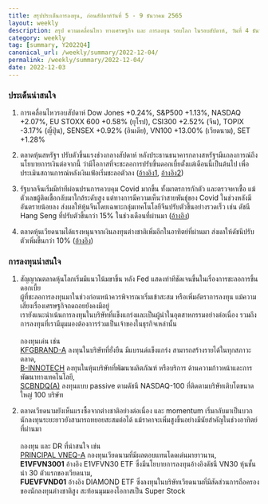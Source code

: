 ```yaml
---
title: สรุปประเด็นการลงทุน, ก่อนสัปดาห์วันที่ 5 - 9 ธันวาคม 2565
layout: weekly
description: สรุป ความเคลื่อนไหว ทางเศรษฐกิจ และ การลงทุน รอบโลก ในรอบสัปดาห์, วันที่ 4 ธันวาคม 2565
category: weekly
tag: [summary, Y2022Q4]
canonical_url: /weekly/summary/2022-12-04/
permalink: /weekly/summary/2022-12-04/
date: 2022-12-03
---
```


### ประเด็นน่าสนใจ

1. การเคลื่อนไหวรอบสัปดาห์ Dow Jones +0.24%, S&P500 +1.13%, NASDAQ +2.07%, EU STOXX 600 +0.58% (ยุโรป), CSI300 +2.52% (จีน), TOPIX -3.17% (ญี่ปุ่น), SENSEX +0.92% (อินเดีย), VN100 +13.00% (เวียดนาม), SET +1.28%

2. ตลาดหุ้นสหรัฐฯ ปรับตัวขึ้นแรงช่วงกลางสัปดาห์ หลังประธานธนาคารกลางสหรัฐฯ​ มีแถลงการณ์ถึงนโยบายการเงินต่อจากนี้ ว่ามีโอกาสที่จะชะลอการปรับขึ้นดอกเบี้ยตั้งแต่เดือนนี้เป็นต้นไป เพื่อประเมินสถานการณ์หลังเงินเฟ้อเริ่มชะลอตัวลง
([อ้างอิง1](https://www.cnbc.com/2022/11/30/fed-chair-jerome-powell-says-smaller-rate-hikes-could-come-in-december.html), 
[อ้างอิง2](https://www.cnbc.com/2022/12/01/stock-market-futures-open-to-close-news.html)) 

3. รัฐบาลจีนเริ่มมีท่าทีผ่อนปรนการควบคุม Covid มากขึ้น ทั้งมาตรการกักตัว และตรวจหาเชื้อ แม้ตัวเลขผู้ติดเชื้อกลับมาใกล้ระดับสูง แต่ทางการมีความเห็นว่าสายพันธุ์ของ Covid ในช่วงหลังมีอันตรายน้อยลง ส่งผลให้หุ้นจีนโดยเฉพาะกลุ่มเทคโนโลยีจีนปรับตัวขึ้นอย่างรวดเร็ว เช่น ดัชนี Hang Seng ที่ปรับตัวขึ้นกว่า 15% ในช่วงเดือนที่ผ่านมา
([อ้างอิง](https://www.cnbc.com/2022/12/03/beijing-shenzhen-loosen-more-covid-curbs-as-china-easing-gathers-pace.html)) 

4. ตลาดหุ้นเวียดนามได้แรงหนุนจากเงินลงทุนต่างชาติเพิ่มอีกในอาทิตย์ที่ผ่านมา ส่งผลให้ดัชนีปรับตัวเพิ่มขึ้นกว่า 10%
([อ้างอิง](https://e.vnexpress.net/news/economy/vn-index-climbs-to-near-2-month-high-4542268.html)) 



### การลงทุนน่าสนใจ

1. สัญญาณตลาดหุ้นโลกเริ่มมีแนวโน้มขาขึ้น หลัง Fed แสดงท่าทีชัดเจนขึ้นในเรื่องการชะลอการขึ้นดอกเบี้ย  
ผู้ที่ชะลอการลงทุนมาในช่วงก่อนหน้าควรพิจารณาเริ่มเข้าสะสม หรือเพิ่มอัตราการลงทุน  แม้ความเสี่ยงเรื่องเศรษฐกิจถดถอยยังคงมีอยู่  
เรายังแนะนำเน้นการลงทุนในบริษัทที่แข็งแกร่งและเป็นผู้นำในอุตสาหกรรมอย่างต่อเนื่อง รวมถึงการลงทุนที่เรามีมุมมองต้องการร่วมเป็นเจ้าของในธุรกิจเหล่านั้น<br><br>
กองทุนเด่น เช่น  
[KFGBRAND-A](https://www.finnomena.com/fund/KFGBRAND-A) ลงทุนในบริษัทที่ยั่งยืน มีแบรนด์แข็งแกร่ง สามารถสร้างรายได้ในทุกสภาวะตลาด,  
[B-INNOTECH](https://www.finnomena.com/fund/B-INNOTECH) ลงทุนในหุ้นบริษัทที่พัฒนาผลิตภัณฑ์ หรือบริการ ด้านความก้าวหน้าและการพัฒนาทางเทคโนโลยี,  
[SCBNDQ(A)](https://www.finnomena.com/fund/SCBNDQ(A)) ลงทุนแบบ passive ตามดัชนี NASDAQ-100 ที่ติดตามบริษัทเติบโตขนาดใหญ่ 100 บริษัท

1. ตลาดเวียดนามยังเห็นแรงซื้อจากต่างชาติอย่างต่อเนื่อง และ momentum เริ่มกลับมาเป็นบวก  
นักลงทุนระยะยาวยังสามารถทยอยสะสมต่อได้ แม้ราคาจะเพิ่มสูงขึ้นอย่างมีนัยสำคัญในช่วงอาทิตย์ที่ผ่านมา<br><br>
กองทุน และ DR ที่น่าสนใจ เช่น  
[PRINCIPAL VNEQ-A](https://www.finnomena.com/fund/PRINCIPAL%20VNEQ-A) กองทุนเวียดนามที่มีผลตอบแทนโดดเด่นมายาวนาน,  
**E1VFVN3001** อ้างอิง E1VFVN30 ETF ซึ่งมีนโยบายการลงทุนอ้างอิงดัชนี VN30 หุ้นชั้นนำ 30 ตัวแรกของเวียดนาม,  
**FUEVFVND01** อ้างอิง DIAMOND ETF ซึ่งลงทุนในบริษัทเวียดนามที่มีสัดส่วนการถือครองของนักลงทุนต่างชาติสูง สะท้อนมุมมองโอกาสเป็น Super Stock 
